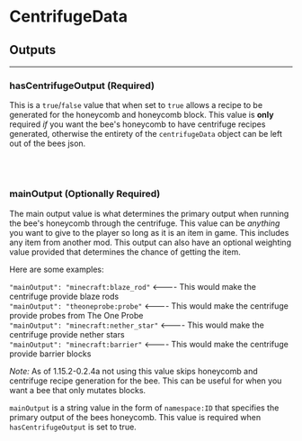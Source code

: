 # **CentrifugeData**

## **Outputs**
***

### **hasCentrifugeOutput** (Required)

This is a `true`/`false` value that when set to `true` allows a recipe to be generated for the honeycomb and honeycomb block. This value is **only** required *if* you want the bee's honeycomb to have centrifuge recipes generated, otherwise the entirety of the `centrifugeData` object can be left out of the bees json. 

<br>
<br>

### **mainOutput** (Optionally Required)

The main output value is what determines the primary output when running the bee's honeycomb through the centrifuge. This value can be  _anything_  you want to give to the player so long as it is an item in game. This includes any item from another mod. This output can also have an optional weighting value provided that determines the chance of getting the item.

Here are some examples:

`"mainOutput": "minecraft:blaze_rod"`  <---- This would make the centrifuge provide blaze rods  
`"mainOutput": "theoneprobe:probe"`  <---- This would make the centrifuge provide probes from The One Probe  
`"mainOutput": "minecraft:nether_star"`  <---- This would make the centrifuge provide nether stars  
`"mainOutput": "minecraft:barrier"`  <---- This would make the centrifuge provide barrier blocks  

_Note:_  As of 1.15.2-0.2.4a not using this value skips honeycomb and centrifuge recipe generation for the bee. This can be useful for when you want a bee that only mutates blocks.

`mainOutput` is a string value in the form of `namespace:ID` that specifies the primary output of the bees honeycomb. This value is required when `hasCentrifugeOutput` is set to true. 
<!--stackedit_data:
eyJoaXN0b3J5IjpbLTE1MDg1MDA2MjhdfQ==
-->